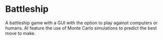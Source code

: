 # Battleship
A battleship game with a GUI with the option to play against computers or humans. AI feature the use of Monte Carlo simulations to predict the best move to make. 
